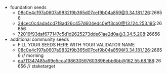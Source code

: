 - foundation seeds
    - 08c0e4c197a0607a9832f9b365d07cef9b04a859@3.34.181.126:26656
    - 34cec0c4ada4cd7f8ad26c457d604edc0eff3cb0@13.124.253.195:26656
    - 72016f93daf677147c5d1d2625273dde61ae2d0a@3.34.5.208:26656
- additional community seeds
    - FILL YOUR SEEDS HERE WITH YOUR VALIDATOR NAME
    - 08c0e4c197a0607a9832f9b365d07cef9b04a859@3.34.181.126:26656 // morning
    - ea711347485a99e5cca198630597603896ebb6bb@162.55.68.188:26656 // staketarget
